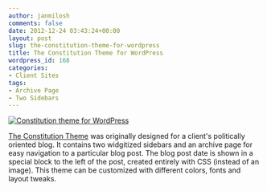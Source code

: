 ```yaml
---
author: janmilosh
comments: false
date: 2012-12-24 03:43:24+00:00
layout: post
slug: the-constitution-theme-for-wordpress
title: The Constitution Theme for WordPress
wordpress_id: 168
categories:
- Client Sites
tags:
- Archive Page
- Two Sidebars
---
```


[![Constitution theme for WordPress](http://janmilosh.com/wp-content/uploads/2013/02/constitution-theme.jpg)](http://jan.cyberkitty.net)

[The Constitution Theme](http://jan.cyberkitty.net) was originally designed for a client's politically oriented blog. It contains two widgitized sidebars and an archive page for easy navigation to a particular blog post. The blog post date is shown in a special block to the left of the post, created entirely with CSS (instead of an image). This theme can be customized with different colors, fonts and layout tweaks.

